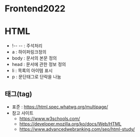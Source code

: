 # Frontend2022
# HTML
+ !-- -- : 주석처리
+ a : 하이퍼링크정의
+ body : 문서의 본문 정의
+ head : 문서에 관한 정보 정의
+ li : 목록의 아이템 표시
+ p : 문단태그로 단락을 나눔
## 태그(tag)
+ 표준 : https://html.spec.whatwg.org/multipage/
+ 참고 사이트
  + https://www.w3schools.com/
  + https://developer.mozilla.org/ko/docs/Web/HTML
  + https://www.advancedwebranking.com/seo/html-study/